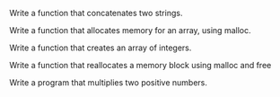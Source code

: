 Write a function that concatenates two strings.



Write a function that allocates memory for an array, using malloc.



Write a function that creates an array of integers.



Write a function that reallocates a memory block using malloc and free



Write a program that multiplies two positive numbers.



